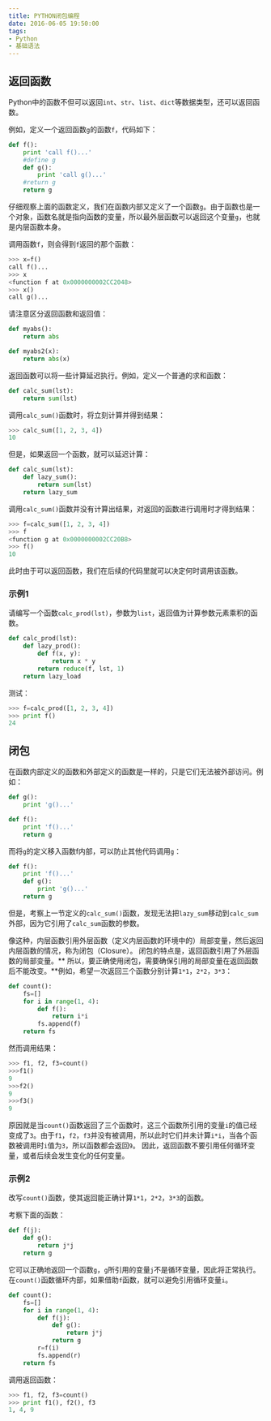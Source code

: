 ```yaml
---
title: PYTHON闭包编程
date: 2016-06-05 19:50:00
tags: 
- Python
- 基础语法
---
```



## 返回函数
Python中的函数不但可以返回`int`、`str`、`list`、`dict`等数据类型，还可以返回函数。

例如，定义一个返回函数`g`的函数`f`，代码如下：
```PYTHON
def f():
	print 'call f()...'
	#define g
	def g():
		print 'call g()...'
	#return g
	return g
```
仔细观察上面的函数定义，我们在函数内部又定义了一个函数`g`。由于函数也是一个对象，函数名就是指向函数的变量，所以最外层函数可以返回这个变量`g`，也就是内层函数本身。
<!-- more -->

调用函数`f`，则会得到`f`返回的那个函数：
```PYTHON
>>> x=f()
call f()...
>>> x
<function f at 0x0000000002CC2048>
>>> x()
call g()...
```
请注意区分返回函数和返回值：
```PYTHON
def myabs():
	return abs

def myabs2(x):
	return abs(x)
```

返回函数可以将一些计算延迟执行。例如，定义一个普通的求和函数：
```PYTHON
def calc_sum(lst):
	return sum(lst)
```
调用`calc_sum()`函数时，将立刻计算并得到结果：
```PYTHON
>>> calc_sum([1, 2, 3, 4])
10
```
但是，如果返回一个函数，就可以延迟计算：
```PYTHON
def calc_sum(lst):
	def lazy_sum():
		return sum(lst)
	return lazy_sum
```
调用`calc_sum()`函数并没有计算出结果，对返回的函数进行调用时才得到结果：
```PYTHON
>>> f=calc_sum([1, 2, 3, 4])
>>> f
<function g at 0x0000000002CC20B8>
>>> f()
10
```
此时由于可以返回函数，我们在后续的代码里就可以决定何时调用该函数。

### 示例1
请编写一个函数`calc_prod(lst)`，参数为`list`，返回值为计算参数元素乘积的函数。
```PYTHON
def calc_prod(lst):
	def lazy_prod():
		def f(x, y):
			return x * y
		return reduce(f, lst, 1)
	return lazy_load
```
测试：
```PYTHON
>>> f=calc_prod([1, 2, 3, 4])
>>> print f()
24
```

## 闭包
在函数内部定义的函数和外部定义的函数是一样的，只是它们无法被外部访问。例如：
```PYTHON
def g():
	print 'g()...'

def f():
	print 'f()...'
	return g
```
而将`g`的定义移入函数f内部，可以防止其他代码调用`g`：
```PYTHON
def f():
	print 'f()...'
	def g():
		print 'g()...'
	return g
```
但是，考察上一节定义的`calc_sum()`函数，发现无法把`lazy_sum`移动到`calc_sum`外部，因为它引用了`calc_sum`函数的参数。


像这种，内层函数引用外层函数（定义内层函数的环境中的）局部变量，然后返回内层函数的情况，称为闭包（Closure）。
闭包的特点是，返回函数引用了外层函数的局部变量。** 所以，要正确使用闭包，需要确保引用的局部变量在返回函数后不能改变。**例如，希望一次返回三个函数分别计算`1*1`，`2*2`，`3*3`：
```PYTHON
def count():
	fs=[]
	for i in range(1, 4):
		def f():
			return i*i
		fs.append(f)
	return fs
```
然而调用结果：
```PYTHON
>>> f1, f2, f3=count()
>>>f1()
9
>>>f2()
9
>>>f3()
9
```
原因就是当`count()`函数返回了三个函数时，这三个函数所引用的变量`i`的值已经变成了`3`。由于`f1`，`f2`，`f3`并没有被调用，所以此时它们并未计算`i*i`，当各个函数被调用时`i`值为`3`，所以函数都会返回`9`。
因此，返回函数不要引用任何循环变量，或者后续会发生变化的任何变量。

### 示例2
改写`count()`函数，使其返回能正确计算`1*1`，`2*2`，`3*3`的函数。

考察下面的函数：
```PYTHON
def f(j):
	def g():
		return j*j
	return g
```
它可以正确地返回一个函数`g`，`g`所引用的变量`j`不是循环变量，因此将正常执行。在`count()`函数循环内部，如果借助`f`函数，就可以避免引用循环变量`i`。
```PYTHON
def count():
	fs=[]
	for i in range(1, 4):
		def f(j):
			def g():
				return j*j
			return g
		r=f(i)
		fs.append(r)
	return fs
```
调用返回函数：
```PYTHON
>>> f1, f2, f3=count()
>>> print f1(), f2(), f3
1, 4, 9
```




